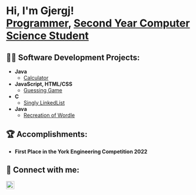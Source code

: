 <h1>Hi, I'm Gjergj! <br/><a href="https://github.com/Gjergj-Kroqi">Programmer</a>, <a href="https://www.linkedin.com/in/gjergj-kroqi/">Second Year Computer Science Student</a></h1>

<h2>👨‍💻 Software Development Projects:</h2>

- <b>Java</b>
  - [Calculator](https://github.com/Gjergj-Kroqi/Calculator)   
- <b>JavaScript, HTML/CSS</b>
  - [Guessing Game](https://github.com/Gjergj-Kroqi/Number-Guessing-Game)
- <b>C</b>
  - [Singly LinkedList](https://github.com/Gjergj-Kroqi/Singly-Linked-List) 
- <b>Java</b>
  - [Recreation of Wordle](https://github.com/Gjergj-Kroqi/Wordle)
  
<h2>🏆 Accomplishments:</h2>

- <b>First Place in the York Engineering Competition 2022</b>

<h2> 🤳 Connect with me:</h2>

[<img align="left" alt="JoshMadakor | LinkedIn" width="22px" src="https://cdn.jsdelivr.net/npm/simple-icons@v3/icons/linkedin.svg" />][linkedin]

[linkedin]: https://www.linkedin.com/in/gjergj-kroqi/

<!--
**joshmadakor1/joshmadakor1** is a ✨ _special_ ✨ repository because its `README.md` (this file) appears on your GitHub profile.

Here are some ideas to get you started:

- 🔭 I’m currently working on ...
- 🌱 I’m currently learning ...
- 👯 I’m looking to collaborate on ...
- 🤔 I’m looking for help with ...
- 💬 Ask me about ...
- 📫 How to reach me: ...
- 😄 Pronouns: ...
- ⚡ Fun fact: ...
-->

